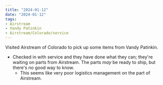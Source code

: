 ```yaml
---
title: "2024-01-12"
date: "2024-01-12"
tags:
- Airstream
- Vandy Patinkin
- Airstream/Colorado/service
---
```

Visited Airstream of Colorado to pick up some items from Vandy Patinkin.
- Checked in with service and they have done what they can; they're waiting on parts from Airstream. The parts *may* be ready to ship, but there's no good way to know.
	- This seems like very poor logistics management on the part of Airstream.
